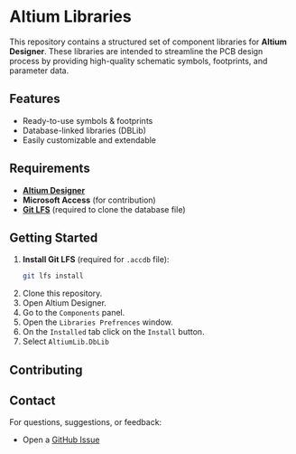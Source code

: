 # Altium Libraries

This repository contains a structured set of component libraries for **Altium Designer**. These libraries are intended to streamline the PCB design process by providing high-quality schematic symbols, footprints, and parameter data.

## Features

- Ready-to-use symbols & footprints
- Database-linked libraries (DBLib)
- Easily customizable and extendable

## Requirements

- [**Altium Designer**](https://www.altium.com/)
- **Microsoft Access** (for contribution)
- [**Git LFS**](https://git-lfs.github.com/) (required to clone the database file)

## Getting Started

1. **Install Git LFS** (required for `.accdb` file):
   ```bash
   git lfs install
2. Clone this repository.
3. Open Altium Designer.
4. Go to the `Components` panel.
5. Open the `Libraries Prefrences` window.
6. On the `Installed` tab click on the `Install` button.
7. Select `AltiumLib.DbLib`

## Contributing

<!-- To contribute:

1. **Fork** this repository
2. **Create a new branch** for your designed component
3. **Commit** your changes with clear messages
4. **Push** to your fork
5. **Open a Pull Request**

Make sure to follow the established structure and naming conventions. Contributions may be reviewed before being merged. -->

## Contact

For questions, suggestions, or feedback:

- Open a [GitHub Issue](https://github.com/AlirezaFatehi95/AltiumLibraries/issues)